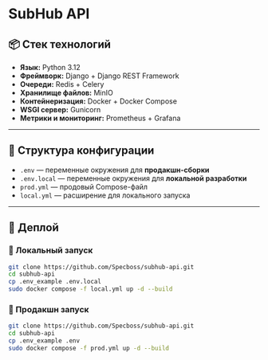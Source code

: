 # SubHub API

## 📦 Стек технологий

- **Язык:** Python 3.12  
- **Фреймворк:** Django + Django REST Framework  
- **Очереди:** Redis + Celery  
- **Хранилище файлов:** MinIO  
- **Контейнеризация:** Docker + Docker Compose  
- **WSGI сервер:** Gunicorn
- **Метрики и мониторинг:** Prometheus + Grafana  

---

## 📁 Структура конфигурации

- `.env` — переменные окружения для **продакшн-сборки**
- `.env.local` — переменные окружения для **локальной разработки**
- `prod.yml` — продовый Compose-файл
- `local.yml` — расширение для локального запуска

---

## 🚀 Деплой

### 🔧 Локальный запуск

```bash
git clone https://github.com/Specboss/subhub-api.git
cd subhub-api
cp .env_example .env.local
sudo docker compose -f local.yml up -d --build
```

### 🔧 Продакшн запуск

```bash
git clone https://github.com/Specboss/subhub-api.git
cd subhub-api
cp .env_example .env
sudo docker compose -f prod.yml up -d --build
```